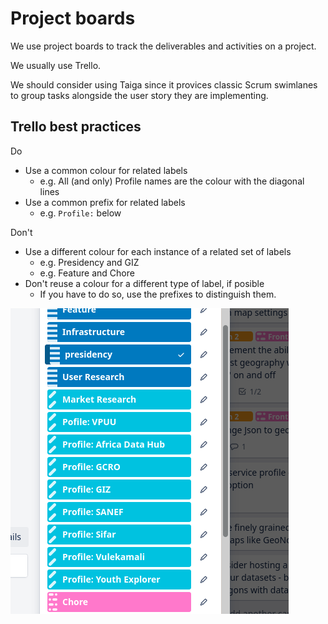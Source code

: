 # Project boards

We use project boards to track the deliverables and activities on a project.

We usually use Trello.

We should consider using Taiga since it provices classic Scrum swimlanes to group tasks alongside the user story they are implementing.

## Trello best practices

Do

* Use a common colour for related labels
  * e.g. All \(and only\) Profile names are the colour with the diagonal lines
* Use a common prefix for related labels
  * e.g. `Profile:`  below

Don't

* Use a different colour for each instance of a related set of labels
  * e.g. Presidency and GIZ
  * e.g. Feature and Chore
* Don't reuse a colour for a different type of label, if posible
  * If you have to do so, use the prefixes to distinguish them.

![](../.gitbook/assets/screenshot_2021-06-23_11-49-53.png)

